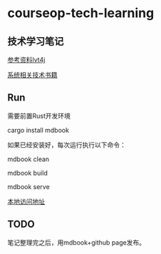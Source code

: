# courseop-tech-learning

## 技术学习笔记

[参考资料lvt4j](https://lvt4j.51vip.biz/confluence/#all-updates)

[系统相关技术书籍](https://confluence.inner.youdao.com/pages/viewpage.action?pageId=86891803)

## Run

需要前置Rust开发环境

cargo install mdbook

如果已经安装好，每次运行执行以下命令：

mdbook clean

mdbook build

mdbook serve  

[本地访问地址](http://localhost:3000/)



## TODO

笔记整理完之后，用mdbook+github page发布。


